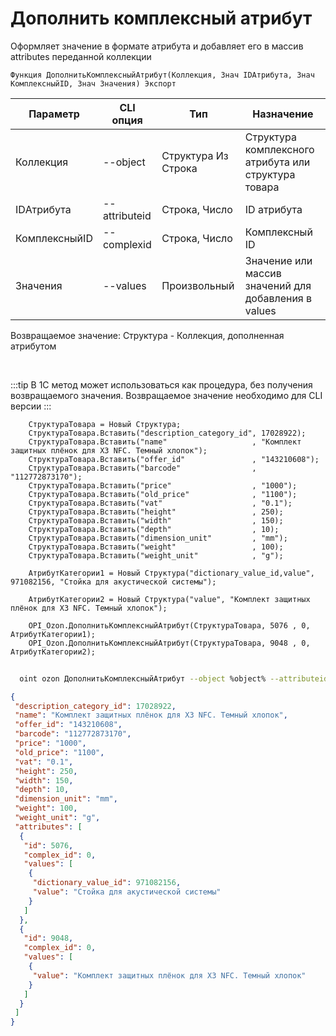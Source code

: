 ﻿---
sidebar_position: 15
---

# Дополнить комплексный атрибут
 Оформляет значение в формате атрибута и добавляет его в массив attributes переданной коллекции



`Функция ДополнитьКомплексныйАтрибут(Коллекция, Знач IDАтрибута, Знач КомплексныйID, Знач Значения) Экспорт`

  | Параметр | CLI опция | Тип | Назначение |
  |-|-|-|-|
  | Коллекция | --object | Структура Из Строка | Структура комплексного атрибута или структура товара |
  | IDАтрибута | --attributeid | Строка, Число | ID атрибута |
  | КомплексныйID | --complexid | Строка, Число | Комплексный ID |
  | Значения | --values | Произвольный | Значение или массив значений для добавления в values |

  
  Возвращаемое значение:   Структура - Коллекция, дополненная атрибутом

<br/>

:::tip
В 1С метод может использоваться как процедура, без получения возвращаемого значения. Возвращаемое значение необходимо для CLI версии
:::
<br/>


```bsl title="Пример кода"
    СтруктураТовара = Новый Структура;
    СтруктураТовара.Вставить("description_category_id", 17028922);
    СтруктураТовара.Вставить("name"                   , "Комплект защитных плёнок для X3 NFC. Темный хлопок");
    СтруктураТовара.Вставить("offer_id"               , "143210608");
    СтруктураТовара.Вставить("barcode"                , "112772873170");
    СтруктураТовара.Вставить("price"                  , "1000");
    СтруктураТовара.Вставить("old_price"              , "1100");
    СтруктураТовара.Вставить("vat"                    , "0.1");
    СтруктураТовара.Вставить("height"                 , 250);
    СтруктураТовара.Вставить("width"                  , 150);
    СтруктураТовара.Вставить("depth"                  , 10);
    СтруктураТовара.Вставить("dimension_unit"         , "mm");
    СтруктураТовара.Вставить("weight"                 , 100);
    СтруктураТовара.Вставить("weight_unit"            , "g");

    АтрибутКатегории1 = Новый Структура("dictionary_value_id,value", 971082156, "Стойка для акустической системы");

    АтрибутКатегории2 = Новый Структура("value", "Комплект защитных плёнок для X3 NFC. Темный хлопок");

    OPI_Ozon.ДополнитьКомплексныйАтрибут(СтруктураТовара, 5076 , 0, АтрибутКатегории1);
    OPI_Ozon.ДополнитьКомплексныйАтрибут(СтруктураТовара, 9048 , 0, АтрибутКатегории2);
```



```sh title="Пример команды CLI"
    
  oint ozon ДополнитьКомплексныйАтрибут --object %object% --attributeid %attributeid% --complexid %complexid% --values %values%

```

```json title="Результат"
{
 "description_category_id": 17028922,
 "name": "Комплект защитных плёнок для X3 NFC. Темный хлопок",
 "offer_id": "143210608",
 "barcode": "112772873170",
 "price": "1000",
 "old_price": "1100",
 "vat": "0.1",
 "height": 250,
 "width": 150,
 "depth": 10,
 "dimension_unit": "mm",
 "weight": 100,
 "weight_unit": "g",
 "attributes": [
  {
   "id": 5076,
   "complex_id": 0,
   "values": [
    {
     "dictionary_value_id": 971082156,
     "value": "Стойка для акустической системы"
    }
   ]
  },
  {
   "id": 9048,
   "complex_id": 0,
   "values": [
    {
     "value": "Комплект защитных плёнок для X3 NFC. Темный хлопок"
    }
   ]
  }
 ]
}
```
